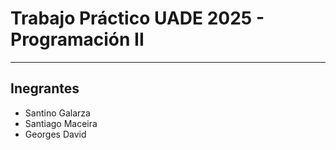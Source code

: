 # Trabajo Práctico UADE 2025 - Programación II
----
## Inegrantes
* Santino Galarza
* Santiago Maceira
* Georges David